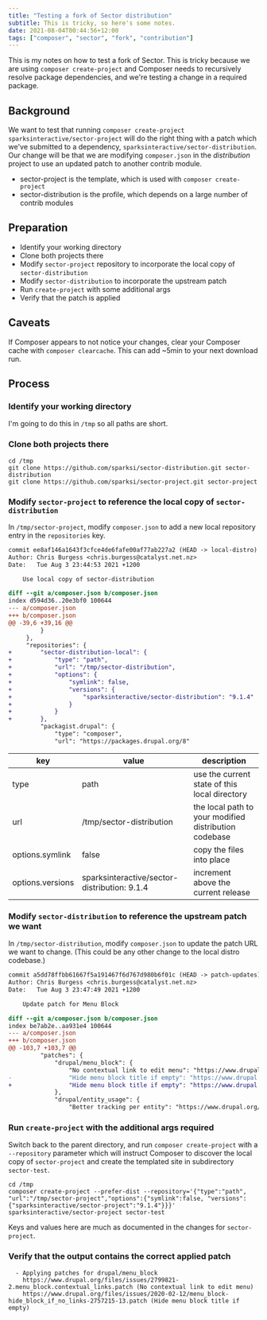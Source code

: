 ```yaml
---
title: "Testing a fork of Sector distribution"
subtitle: This is tricky, so here's some notes.
date: 2021-08-04T00:44:56+12:00
tags: ["composer", "sector", "fork", "contribution"]
---
```


This is my notes on how to test a fork of Sector. This is tricky because we are using `composer create-project` and Composer needs to recursively resolve package dependencies, and we're testing a change in a required package.

## Background

We want to test that running `composer create-project sparksinteractive/sector-project` will do the right thing with a patch which we've submitted to a dependency, `sparksinteractive/sector-distribution`. Our change will be that we are modifying `composer.json` in the *distribution* project to use an updated patch to another contrib module.

- sector-project is the template, which is used with `composer create-project`
- sector-distribution is the profile, which depends on a large number of contrib modules

## Preparation

- Identify your working directory
- Clone both projects there
- Modify `sector-project` repository to incorporate the local copy of `sector-distribution`
- Modify `sector-distribution` to incorporate the upstream patch
- Run `create-project` with some additional args
- Verify that the patch is applied

## Caveats

If Composer appears to not notice your changes, clear your Composer cache with `composer clearcache`. This can add ~5min to your next download run.

## Process

### Identify your working directory

I'm going to do this in `/tmp` so all paths are short.

### Clone both projects there

```
cd /tmp
git clone https://github.com/sparksi/sector-distribution.git sector-distribution
git clone https://github.com/sparksi/sector-project.git sector-project
```

### Modify `sector-project` to reference the local copy of `sector-distribution`

In `/tmp/sector-project`, modify `composer.json` to add a new local repository entry in the `repositories` key.

```patch
commit ee8af146a1643f3cfce4de6fafe00af77ab227a2 (HEAD -> local-distro)
Author: Chris Burgess <chris.burgess@catalyst.net.nz>
Date:   Tue Aug 3 23:44:53 2021 +1200

    Use local copy of sector-distribution

diff --git a/composer.json b/composer.json
index d594d36..20e3bf0 100644
--- a/composer.json
+++ b/composer.json
@@ -39,6 +39,16 @@
         }
     },
     "repositories": {
+        "sector-distribution-local": {
+            "type": "path",
+            "url": "/tmp/sector-distribution",
+            "options": {
+                "symlink": false,
+                "versions": {
+                    "sparksinteractive/sector-distribution": "9.1.4"
+                }
+            }
+        },
         "packagist.drupal": {
             "type": "composer",
             "url": "https://packages.drupal.org/8"
```

| key | value | description |
|-----|-------|-------------|
| type | path | use the current state of this local directory |
| url  | /tmp/sector-distribution | the local path to your modified distribution codebase |
| options.symlink | false | copy the files into place |
| options.versions | sparksinteractive/sector-distribution: 9.1.4 | increment above the current release |

### Modify `sector-distribution` to reference the upstream patch we want

In `/tmp/sector-distribution`, modify `composer.json` to update the patch URL we want to change. (This could be any other change to the local distro codebase.)

```patch
commit a5dd78ffbb61667f5a191467f6d767d980b6f01c (HEAD -> patch-updates)
Author: Chris Burgess <chris.burgess@catalyst.net.nz>
Date:   Tue Aug 3 23:47:49 2021 +1200

    Update patch for Menu Block

diff --git a/composer.json b/composer.json
index be7ab2e..aa931e4 100644
--- a/composer.json
+++ b/composer.json
@@ -103,7 +103,7 @@
         "patches": {
             "drupal/menu_block": {
                 "No contextual link to edit menu": "https://www.drupal.org/files/issues/2799821-2.menu_block.contextual_links.patch",
-                "Hide menu block title if empty": "https://www.drupal.org/files/issues/2018-05-08/menu_block-hide_block_if_no_links-2757215-9.patch"
+                "Hide menu block title if empty": "https://www.drupal.org/files/issues/2020-02-12/menu_block-hide_block_if_no_links-2757215-13.patch"
             },
             "drupal/entity_usage": {
                 "Better tracking per entity": "https://www.drupal.org/files/issues/2020-06-16/per-node-tracking_3151920_4.patch"
```

### Run `create-project` with the additional args required

Switch back to the parent directory, and run `composer create-project` with a `--repository` parameter which will instruct Composer to discover the local copy of `sector-project` and create the templated site in subdirectory `sector-test`.

```
cd /tmp
composer create-project --prefer-dist --repository='{"type":"path", "url":"/tmp/sector-project","options":{"symlink":false, "versions":{"sparksinteractive/sector-project":"9.1.4"}}}' sparksinteractive/sector-project sector-test
```

Keys and values here are much as documented in the changes for `sector-project`.

### Verify that the output contains the correct applied patch

```
  - Applying patches for drupal/menu_block
    https://www.drupal.org/files/issues/2799821-2.menu_block.contextual_links.patch (No contextual link to edit menu)
    https://www.drupal.org/files/issues/2020-02-12/menu_block-hide_block_if_no_links-2757215-13.patch (Hide menu block title if empty)
```
